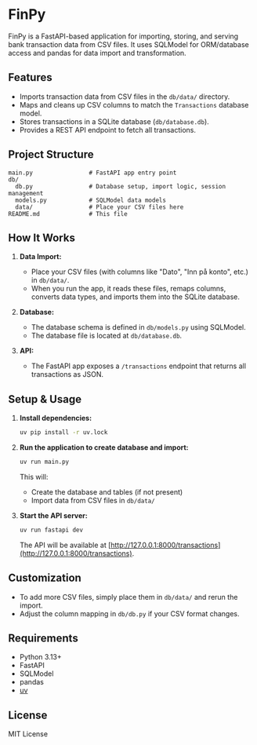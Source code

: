 # FinPy

FinPy is a FastAPI-based application for importing, storing, and serving bank transaction data from CSV files. It uses SQLModel for ORM/database access and pandas for data import and transformation.

## Features

- Imports transaction data from CSV files in the `db/data/` directory.
- Maps and cleans up CSV columns to match the `Transactions` database model.
- Stores transactions in a SQLite database (`db/database.db`).
- Provides a REST API endpoint to fetch all transactions.

## Project Structure

```
main.py                # FastAPI app entry point
db/
  db.py                # Database setup, import logic, session management
  models.py            # SQLModel data models
  data/                # Place your CSV files here
README.md              # This file
```

## How It Works

1. **Data Import:**

   - Place your CSV files (with columns like "Dato", "Inn på konto", etc.) in `db/data/`.
   - When you run the app, it reads these files, remaps columns, converts data types, and imports them into the SQLite database.

2. **Database:**

   - The database schema is defined in `db/models.py` using SQLModel.
   - The database file is located at `db/database.db`.

3. **API:**
   - The FastAPI app exposes a `/transactions` endpoint that returns all transactions as JSON.

## Setup & Usage

1. **Install dependencies:**

   ```zsh
   uv pip install -r uv.lock
   ```

2. **Run the application to create database and import:**

   ```zsh
   uv run main.py
   ```

   This will:

   - Create the database and tables (if not present)
   - Import data from CSV files in `db/data/`

3. **Start the API server:**

   ```zsh
   uv run fastapi dev

   ```

   The API will be available at [http://127.0.0.1:8000/transactions](http://127.0.0.1:8000/transactions).

## Customization

- To add more CSV files, simply place them in `db/data/` and rerun the import.
- Adjust the column mapping in `db/db.py` if your CSV format changes.

## Requirements

- Python 3.13+
- FastAPI
- SQLModel
- pandas
- [uv](https://github.com/astral-sh/uv)

## License

MIT License
